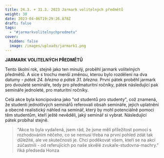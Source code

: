 ```yaml
---
title: 24.3. + 31.3. 2023 Jarmark volitelných předmětů
weight: 30
date: 2023-04-06T19:29:26.878Z
draft: false
tags:
  - "#jarmarkvolitelnychpredmetu"
cover:
  hidden: false
  image: /images/uploads/jarmark1.png
---
```

**J﻿ARMARK VOLITELNÝCH PŘEDMĚTŮ**

Tento školní rok, stejně jako ten minulý, proběhl jarmark volitelných předmětů. A sice s trochu menší změnou, kterou bylo rozdělení na dva datumy - *pátek 24. března a pátek 31. března.* První pátek proběhl jarmark pro dvouleté semináře, tedy pro předmaturitní ročníky, pátek následující pak semináře jednoleté, pro maturitní ročníky. 

C﻿elá akce byla koncipována jako "od studentů pro studenty", což znamená, že studenti jednotlivých seminářů referovali obsah semináře, jejich uplatnění a obecně realistický náhled na seminář, který by mohl potenciálně pomoci těm studentům, kteří ještě nevěděli, jaký seminář si vybrat. Následující pátek probíhal stejně. 

> "A﻿kce to byla vydařená, jsem rád, že jsme měli příležitost pomoci s rozhodováním něčeho, co se nemusí třeba na první pohled zdát tak důležité, ale ve skutečnosti je. Chci poděkovat všem, kteří se na akci zúčastnili - od referujících po naše skvělé zvukaře-studovna-machry." říká předseda Honza